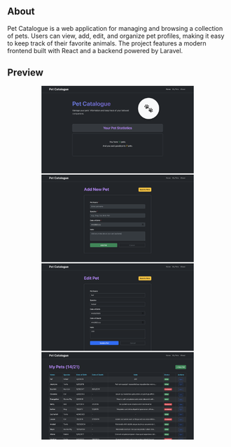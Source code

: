 ## About

Pet Catalogue is a web application for managing and browsing a collection of pets. Users can view, add, edit, and organize pet profiles, making it easy to keep track of their favorite animals. The project features a modern frontend built with React and a backend powered by Laravel.

## Preview

<div align="center">
 <img src="assets/preview1.png" alt="Preview 1" height="200"/>
 <img src="assets/preview2.png" alt="Preview 2" height="200"/>
</div>

<div align="center">
 <img src="assets/preview3.png" alt="Preview 3" height="200"/>
 <img src="assets/preview4.png" alt="Preview 4" height="200"/>
</div>